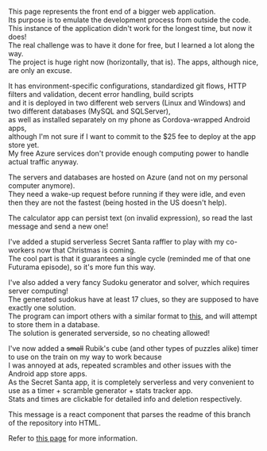 This page represents the front end of a bigger web application.  
Its purpose is to emulate the development process from outside the code.  
This instance of the application didn't work for the longest time, but now it does!  
The real challenge was to have it done for free, but I learned a lot along the way.  
The project is huge right now (horizontally, that is). The apps, although nice, are only an excuse.

It has environment-specific configurations, standardized git flows, HTTP filters and validation, decent error handling, build scripts  
and it is deployed in two different web servers (Linux and Windows) and two different databases (MySQL and SQLServer),  
as well as installed separately on my phone as Cordova-wrapped Android apps,  
although I'm not sure if I want to commit to the $25 fee to deploy at the app store yet.  
My free Azure services don't provide enough computing power to handle actual traffic anyway.

The servers and databases are hosted on Azure (and not on my personal computer anymore).  
They need a wake-up request before running if they were idle, and even then they are not the fastest (being hosted in the US doesn't help).

The calculator app can persist text (on invalid expression), so read the last message and send a new one!

I've added a stupid serverless Secret Santa raffler to play with my co-workers now that Christmas is coming.  
The cool part is that it guarantees a single cycle (reminded me of that one Futurama episode), so it's more fun this way.

I've also added a very fancy Sudoku generator and solver, which requires server computing!  
The generated sudokus have at least 17 clues, so they are supposed to have exactly one solution.  
The program can import others with a similar format to [this](https://projecteuler.net/project/resources/p096_sudoku.txt), and will attempt to store them in a database.  
The solution is generated serverside, so no cheating allowed!

I've now added a <s>small</s> Rubik's cube (and other types of puzzles alike) timer to use on the train on my way to work because  
I was annoyed at ads, repeated scrambles and other issues with the Android app store apps.  
As the Secret Santa app, it is completely serverless and very convenient to use as a timer + scramble generator + stats tracker app.  
Stats and times are clickable for detailed info and deletion respectively.

This message is a react component that parses the readme of this branch of the repository into HTML.

Refer to [this page](https://github.com/Lucas1774/Web-app) for more information.
